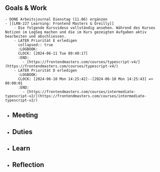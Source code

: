 ## Goals & Work
	- DONE Arbeitsjournal Dienstag (11.06) ergänzen
	- [[LRN-227 Learning: Frontend Masters & Oreilly]]
		- Die folgende Kursvideso vollständig ansehen. Während des Kurses Notizen im LogSeq machen und die im Kurs gezeigten Aufgaben aktiv bearbeiten und abschliessen.
		- LATER Priorität E erledigen
		  collapsed:: true
		  :LOGBOOK:
		  CLOCK: [2024-06-11 Tue 09:40:17]
		  :END:
			- [https://frontendmasters.com/courses/typescript-v4/](https://frontendmasters.com/courses/typescript-v4/)
		- LATER Priorität D erledigen
		  :LOGBOOK:
		  CLOCK: [2024-06-10 Mon 14:25:42]--[2024-06-10 Mon 14:25:43] =>  00:00:01
		  :END:
			- [https://frontendmasters.com/courses/intermediate-typescript-v2/](https://frontendmasters.com/courses/intermediate-typescript-v2/)
- ## Meeting
- ## Duties
- ## Learn
- ## Reflection